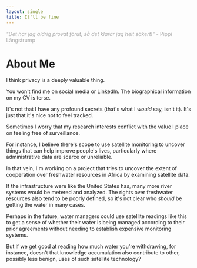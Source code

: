 ```yaml
---
layout: single
title: It'll be fine
---
```



<p style= "color: #A9A9A9"> <em>"Det har jag aldrig provat förut, så det klarar jag helt säkert!"</em> - Pippi Långstrump </p>

# About Me

I think privacy is a deeply valuable thing.

You won't find me on social media or LinkedIn. The biographical information on my CV is terse. 

It's not that I have any profound secrets (that's what I *would* say, isn't it). It's just that it's nice not to feel tracked.

Sometimes I worry that my research interests conflict with the value I place on feeling free of surveillance.

For instance, I believe there's scope to use satellite monitoring to uncover things that can help improve people's lives, particularly where administrative data are scarce or unreliable. 

In that vein, I'm working on a project that tries to uncover the extent of cooperation over freshwater resources in Africa by examining satellite data.

If the infrastructure were like the United States has, many more river systems would be metered and analyzed. The rights over freshwater resources also tend to be poorly defined, so it's not clear who *should* be getting the water in many cases.

Perhaps in the future, water managers could use satellite readings like this to get a sense of whether their water is being managed according to their prior agreements without needing to establish expensive monitoring systems.

But if we get good at reading how much water you're withdrawing, for instance, doesn't that knowledge accumulation also contribute to other, possibly less benign, uses of such satellite technology?